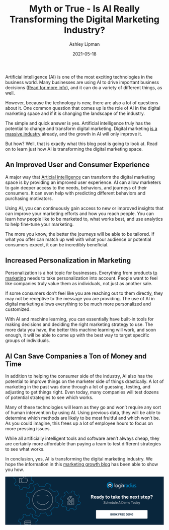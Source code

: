﻿---
title: "Myth or True - Is AI Really Transforming the Digital Marketing Industry?"
date: "2021-05-18"
coverImage: "AI-Myth-True.jpg"
category: ["loginradius"]
featured: false 
author: "Ashley Lipman"
description: "In this article, with AI technology, marketers can spot microtrends and even predict trends and leveraging AI digital marketing to save time and resources through automated digital marketing services."
metadescription: "In this blog, we'll learn how marketers are using artificial intelligence (AI) to streamline and optimize digital marketing campaigns and increase client satisfaction in the digital age"
metatitle: "How Artificial Intelligence Is Transforming Digital Marketing"
---


Artificial intelligence (AI) is one of the most exciting technologies in the business world. Many businesses are using AI to drive important business decisions ([Read for more info](https://dminc.com/articles/how-to-use-ai-to-drive-business-decisions-for-your-enterprise/)), and it can do a variety of different things, as well.

However, because the technology is new, there are also a lot of questions about it. One common question that comes up is the role of AI in the digital marketing space and if it is changing the landscape of the industry.

The simple and quick answer is yes. Artificial intelligence truly has the potential to change and transform digital marketing. Digital marketing [is a massive industry](https://www.prnewswire.com/news-releases/global-digital-advertising-and-marketing-industry-301093781.html) already, and the growth in AI will only improve it.
  

But how? Well, that is exactly what this blog post is going to look at. Read on to learn just how AI is transforming the digital marketing space.

  

## An Improved User and Consumer Experience

A major way that [ArticiaI intelligence](https://www.loginradius.com/resource/how-ai-is-going-to-change-your-iam-initiatives/) can transform the digital marketing space is by providing an improved user experience. AI can allow marketers to gain deeper access to the needs, behaviors, and journeys of their consumers. It can even help with predicting different behaviors and purchasing motivators.

  

Using AI, you can continuously gain access to new or improved insights that can improve your marketing efforts and how you reach people. You can learn how people like to be marketed to, what works best, and use analytics to help fine-tune your marketing.

  

The more you know, the better the journeys will be able to be tailored. If what you offer can match up well with what your audience or potential consumers expect, it can be incredibly beneficial.

## Increased Personalization in Marketing

Personalization is a hot topic for businesses. Everything from products [to marketing](https://blog.hubspot.com/marketing/data-personalize-marketing-li) needs to take personalization into account. People want to feel like companies truly value them as individuals, not just as another sale.

  

If some consumers don’t feel like you are reaching out to them directly, they may not be receptive to the message you are providing. The use of AI in digital marketing allows everything to be much more personalized and customized.

  

With AI and machine learning, you can essentially have built-in tools for making decisions and deciding the right marketing strategy to use. The more data you have, the better this machine learning will work, and soon enough, it will be able to come up with the best way to target specific groups of individuals.

## AI Can Save Companies a Ton of Money and Time

In addition to helping the consumer side of the industry, AI also has the potential to improve things on the marketer side of things drastically. A lot of marketing in the past was done through a lot of guessing, testing, and adjusting to get things right. Even today, many companies will test dozens of potential strategies to see which works.

  

Many of these technologies will learn as they go and won’t require any sort of human intervention by using AI. Using previous data, they will be able to determine which methods are likely to be most fruitful and which won’t be. As you could imagine, this frees up a lot of employee hours to focus on more pressing issues.

  

While all artificially intelligent tools and software aren’t always cheap, they are certainly more affordable than paying a team to test different strategies to see what works.

  

In conclusion, yes, AI is transforming the digital marketing industry. We hope the information in this [marketing growth blog](https://www.loginradius.com/blog/fuel/) has been able to show you how. <p>

[![book-a-demo-Consultation](../../assets/book-a-demo-loginradius.png)](https://www.loginradius.com/contact-us?utm_source=blog&utm_medium=web&utm_campaign=is-ai-really-transforming-the-digital-marketing-industry)
